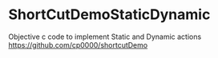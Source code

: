 # ShortCutDemoStaticDynamic
Objective c code to implement Static and Dynamic actions
https://github.com/cp0000/shortcutDemo
